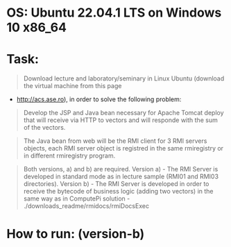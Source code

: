 # OS: Ubuntu 22.04.1 LTS on Windows 10 x86_64

# Task:
  > Download lecture and laboratory/seminary in Linux Ubuntu (download the virtual machine from this page 
  - http://acs.ase.ro), in order to solve the following problem:

  > Develop the JSP and Java bean necessary for Apache Tomcat deploy 
  that will receive via HTTP to vectors 
  and will responde with the sum of the vectors. 
  
  > The Java bean from web will be the RMI client for 3 RMI servers objects, 
  each RMI server object is registred in the same rmiregistry or in different rmiregistry program. 
  
  > Both versions, a) and b) are required.
    Version a) - The RMI Server is developed in standard mode as in lecture sample (RMI01 and RMI03 directories).
    Version b) - The RMI Server is developed in order to receive the bytecode of business logic 
    (adding two vectors) in the same way as in ComputePi solution - ./downloads_readme/rmidocs/rmiDocsExec

# How to run: (version-b)
  